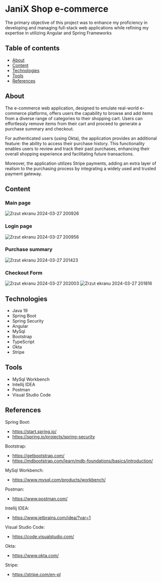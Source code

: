 # JaniX Shop e-commerce
The primary objective of this project was to enhance my proficiency in developing and managing full-stack web applications while refining my expertise in utilizing Angular and Spring Frameworks
## Table of contents
- [About](#about)
- [Content](#content)
- [Technologies](#technologies)
- [Tools](#tools)
- [References](#references)

## About
The e-commerce web application, designed to emulate real-world e-commerce platforms, offers users the capability to browse and add items from a diverse range of categories to their shopping cart. Users can effortlessly remove items from their cart and proceed to generate a purchase summary and checkout.

For authenticated users (using Okta), the application provides an additional feature: the ability to access their purchase history. This functionality enables users to review and track their past purchases, enhancing their overall shopping experience and facilitating future transactions.

Moreover, the application utilizes Stripe payments, adding an extra layer of realism to the purchasing process by integrating a widely used and trusted payment gateway.

## Content
### Main page
![Zrzut ekranu 2024-03-27 200926](https://github.com/mikolaj-janik/JaniX-Shop-e-commerce-/assets/127678386/b3dfdcc3-d371-4caf-bc47-7979f85e8d06)

### Login page
![Zrzut ekranu 2024-03-27 200956](https://github.com/mikolaj-janik/JaniX-Shop-e-commerce-/assets/127678386/3f0144e4-ba54-4c9c-bf04-1f8a40e284ec)

### Purchase summary 
![Zrzut ekranu 2024-03-27 201423](https://github.com/mikolaj-janik/JaniX-Shop-e-commerce-/assets/127678386/fb91128f-23e8-447d-ac1c-bbb11f410ddd)

### Checkout Form
![Zrzut ekranu 2024-03-27 202003](https://github.com/mikolaj-janik/JaniX-Shop-e-commerce-/assets/127678386/a2175ec3-8c2a-4172-acdd-5cd9ba4350b8)
![Zrzut ekranu 2024-03-27 201816](https://github.com/mikolaj-janik/JaniX-Shop-e-commerce-/assets/127678386/ddf9a42d-2afe-453d-8a29-e5e469d70220)






## Technologies
- Java 19
- Spring Boot 
- Spring Security 
- Angular
- MySql
- Bootstrap 
- TypeScript
- Okta
- Stripe

## Tools
- MySql Workbench
- Intellij IDEA
- Postman
- Visual Studio Code



## References
Spring Boot:
- https://start.spring.io/
- https://spring.io/projects/spring-security

Bootstrap:
- https://getbootstrap.com/
- https://mdbootstrap.com/learn/mdb-foundations/basics/introduction/

MySql Workbench:
- https://www.mysql.com/products/workbench/

Postman:
- https://www.postman.com/

Intellij IDEA:
- https://www.jetbrains.com/idea/?var=1

Visual Studio Code:
- https://code.visualstudio.com/

Okta:
- https://www.okta.com/

Stripe:
- https://stripe.com/en-pl
